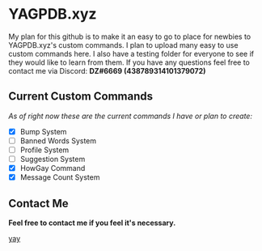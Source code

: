 # YAGPDB.xyz
My plan for this github is to make it an easy to go to place for newbies to YAGPDB.xyz's custom commands. I plan to upload many easy to use custom commands here. I also have a testing folder for everyone to see if they would like to learn from them. If you have any questions feel free to contact me via Discord: **DZ#6669 (438789314101379072)**

## Current Custom Commands
*As of right now these are the current commands I have or plan to create:*
- [x] Bump System
- [ ] Banned Words System
- [ ] Profile System
- [ ] Suggestion System
- [x] HowGay Command
- [x] Message Count System

## Contact Me
**Feel free to contact me if you feel it's necessary.**

[yay](https://media.discordapp.net/attachments/727216615875149844/740718292683194398/image0.jpg)
